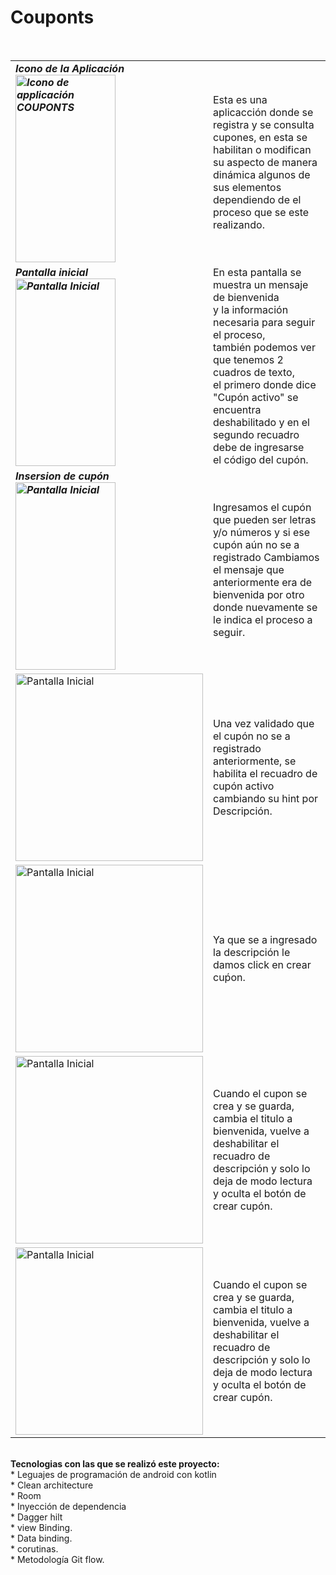 # Couponts

<br>
<table>
  <tr>
     <td colspan = 2>
    <B><em> Icono de la Aplicación<br>
    <img alt="Icono de applicación COUPONTS" height="300" src="https://github.com/patycorona/Couponts/assets/65816817/55faf833-dbbb-4a71-b9d2-864a77e86093"           width="160"/>
  </td>
    <td >
      Esta es una aplicacción donde se registra y se consulta cupones, en esta se habilitan o modifican 
      su aspecto de manera dinámica algunos de sus elementos dependiendo de el proceso que se este realizando.<br>
    </td>
  </tr>
  <tr>
  <td colspan = 2 >
    <B><em> Pantalla inicial<br>
    <img alt="Pantalla Inicial" height="300" src="https://github.com/patycorona/Couponts/assets/65816817/20e2e3d0-4557-4438-b875-c7a027080fe3" width="160"/>
  </td>
  <td>
    En esta pantalla se muestra un mensaje de bienvenida <br> 
    y la información necesaria para seguir el proceso,<br>
    también podemos ver que tenemos 2 cuadros de texto, <br>
    el primero donde dice "Cupón activo" se encuentra <br>
    deshabilitado y en el segundo recuadro debe de ingresarse <br>
    el código del cupón.
  </td>
  </tr>
  <tr>
    <td colspan = 2>
    <B><em> Insersion de cupón<br>
    <img alt="Pantalla Inicial" height="300" src="https://github.com/patycorona/Couponts/assets/65816817/8bc039ed-4d47-4673-853a-83d9f397065c" width="160"/>
  </td>
  <td>
     Ingresamos el cupón que pueden ser letras y/o números y si ese cupón aún no se a registrado Cambiamos el mensaje que 
      anteriormente era de bienvenida por otro donde nuevamente se le indica el proceso a seguir.
  </td>
  </tr>
  <tr>
      <td colspan = 2>
        <img alt="Pantalla Inicial" height="300" src="https://github.com/patycorona/Couponts/assets/65816817/51a25790-1506-4de1-94e1-26b03ef863f2"/>
      </td>  
      <td>
        Una vez validado que el cupón no se a registrado anteriormente, se habilita el recuadro de cupón activo cambiando su hint por Descripción.
      </td>
  </tr>   
  <tr>
       <td colspan = 2 >
        <img alt="Pantalla Inicial" height="300" src="https://github.com/patycorona/Couponts/assets/65816817/566011ed-2006-45de-aa4d-279f3abf734d"/>
       </td> 
       <td >
         Ya que se a ingresado la descripción le damos click en crear cuṕon.
       </td>
  </tr>
  <tr>
       <td colspan = 2 >
        <img alt="Pantalla Inicial" height="300" src="https://github.com/patycorona/Couponts/assets/65816817/8fa3ef7b-d158-424c-85a1-b5e61e8f04c2"/>
       </td> 
       <td >
         Cuando el cupon se crea y se guarda, cambia el titulo a bienvenida, vuelve a deshabilitar el recuadro de descripción y solo lo deja de modo lectura y          oculta el botón de crear cupón.
       </td>
  </tr>
  </tr>
  <tr>
       <td colspan = 2>
        <img alt="Pantalla Inicial" height="300" src="https://github.com/patycorona/Couponts/assets/65816817/cbd90374-3f8d-4654-9dc5-756b21333504"/>
       </td> 
       <td >
         Cuando el cupon se crea y se guarda, cambia el titulo a bienvenida, vuelve a deshabilitar el recuadro de descripción y solo lo deja de modo lectura y          oculta el botón de crear cupón.
       </td>
  </tr>
</table>
<br>
<B>Tecnologias con las que se realizó este proyecto:</B><br>
* Leguajes de programación de android con kotlin<br>
* Clean architecture<br>
* Room<br>
* Inyección de dependencia<br>
* Dagger hilt<br>
* view Binding.<br>
* Data binding.<br>
* corutinas.<br>
* Metodología Git flow.